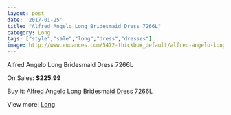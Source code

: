 ```yaml
---
layout: post
date: '2017-01-25'
title: "Alfred Angelo Long Bridesmaid Dress 7266L"
category: Long
tags: ["style","sale","long","dress","dresses"]
image: http://www.eudances.com/5472-thickbox_default/alfred-angelo-long-bridesmaid-dress-7266l.jpg
---
```

Alfred Angelo Long Bridesmaid Dress 7266L

On Sales: **$225.99**
<a href="https://www.eudances.com/en/long/1877-alfred-angelo-long-bridesmaid-dress-7266l.html"><amp-img layout="responsive" width="600" height="600" src="//www.eudances.com/5472-thickbox_default/alfred-angelo-long-bridesmaid-dress-7266l.jpg" alt="Alfred Angelo Long Bridesmaid Dress 7266L 0" /></a>
<a href="https://www.eudances.com/en/long/1877-alfred-angelo-long-bridesmaid-dress-7266l.html"><amp-img layout="responsive" width="600" height="600" src="//www.eudances.com/5473-thickbox_default/alfred-angelo-long-bridesmaid-dress-7266l.jpg" alt="Alfred Angelo Long Bridesmaid Dress 7266L 1" /></a>

Buy it: [Alfred Angelo Long Bridesmaid Dress 7266L](https://www.eudances.com/en/long/1877-alfred-angelo-long-bridesmaid-dress-7266l.html "Alfred Angelo Long Bridesmaid Dress 7266L")

View more: [Long](https://www.eudances.com/en/21-long "Long")
